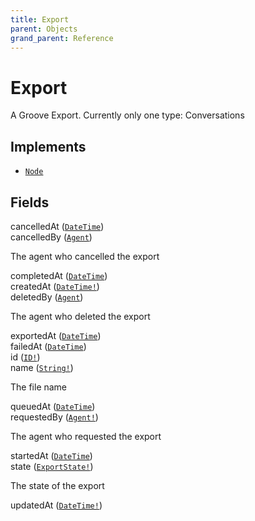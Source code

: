 ```yaml
---
title: Export
parent: Objects
grand_parent: Reference
---
```


# Export

A Groove Export. Currently only one type: Conversations

## Implements

- <code><a href="/docs/reference/interface/node">Node</a></code></li>

## Fields

<div class="field-entry ">
  <span id="cancelledat" class="field-name anchored">cancelledAt (<code><a href="/docs/reference/scalar/datetime">DateTime</a></code>)</span>

  <div class="description-wrapper">

  </div>
</div>

<div class="field-entry ">
  <span id="cancelledby" class="field-name anchored">cancelledBy (<code><a href="/docs/reference/object/agent">Agent</a></code>)</span>

  <div class="description-wrapper">
   <p>The agent who cancelled the export</p>

  </div>
</div>

<div class="field-entry ">
  <span id="completedat" class="field-name anchored">completedAt (<code><a href="/docs/reference/scalar/datetime">DateTime</a></code>)</span>

  <div class="description-wrapper">

  </div>
</div>

<div class="field-entry ">
  <span id="createdat" class="field-name anchored">createdAt (<code><a href="/docs/reference/scalar/datetime">DateTime!</a></code>)</span>

  <div class="description-wrapper">

  </div>
</div>

<div class="field-entry ">
  <span id="deletedby" class="field-name anchored">deletedBy (<code><a href="/docs/reference/object/agent">Agent</a></code>)</span>

  <div class="description-wrapper">
   <p>The agent who deleted the export</p>

  </div>
</div>

<div class="field-entry ">
  <span id="exportedat" class="field-name anchored">exportedAt (<code><a href="/docs/reference/scalar/datetime">DateTime</a></code>)</span>

  <div class="description-wrapper">

  </div>
</div>

<div class="field-entry ">
  <span id="failedat" class="field-name anchored">failedAt (<code><a href="/docs/reference/scalar/datetime">DateTime</a></code>)</span>

  <div class="description-wrapper">

  </div>
</div>

<div class="field-entry ">
  <span id="id" class="field-name anchored">id (<code><a href="/docs/reference/scalar/id">ID!</a></code>)</span>

  <div class="description-wrapper">

  </div>
</div>

<div class="field-entry ">
  <span id="name" class="field-name anchored">name (<code><a href="/docs/reference/scalar/string">String!</a></code>)</span>

  <div class="description-wrapper">
   <p>The file name</p>

  </div>
</div>

<div class="field-entry ">
  <span id="queuedat" class="field-name anchored">queuedAt (<code><a href="/docs/reference/scalar/datetime">DateTime</a></code>)</span>

  <div class="description-wrapper">

  </div>
</div>

<div class="field-entry ">
  <span id="requestedby" class="field-name anchored">requestedBy (<code><a href="/docs/reference/object/agent">Agent!</a></code>)</span>

  <div class="description-wrapper">
   <p>The agent who requested the export</p>

  </div>
</div>

<div class="field-entry ">
  <span id="startedat" class="field-name anchored">startedAt (<code><a href="/docs/reference/scalar/datetime">DateTime</a></code>)</span>

  <div class="description-wrapper">

  </div>
</div>

<div class="field-entry ">
  <span id="state" class="field-name anchored">state (<code><a href="/docs/reference/enum/exportstate">ExportState!</a></code>)</span>

  <div class="description-wrapper">
   <p>The state of the export</p>

  </div>
</div>

<div class="field-entry ">
  <span id="updatedat" class="field-name anchored">updatedAt (<code><a href="/docs/reference/scalar/datetime">DateTime!</a></code>)</span>

  <div class="description-wrapper">

  </div>
</div>

